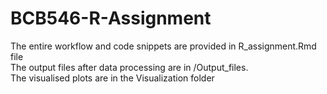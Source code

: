 # BCB546-R-Assignment

The entire workflow and code snippets are provided in R_assignment.Rmd file\
The output files after data processing are in /Output_files.\
The visualised plots are in the Visualization folder

